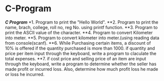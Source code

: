 # C-Program
***C Program***
*1. Program to print the "Hello World".
**2. Program to print the name, brach, college, roll no, reg No. using printf function.
**3. Program to print the ASCII value of the character.
**4. Program to convert Kilometer into meter.
**5. Program to convert kilometer into meter.(using reading data from console(scanf).
**6. While Purchasing certain items, a discount of 10% is offered if the quantity
   purchased is more than 1000. if quantity and price per item input through
   the keyboard, write a program to claculate the total expenses.
**7. if cost  price and selling price of an item are input through the keyboard,
   write a program to determine whether the seller has made profit or incurred loss.
   Also, determine how much profit loss he made or loss he incurred.
